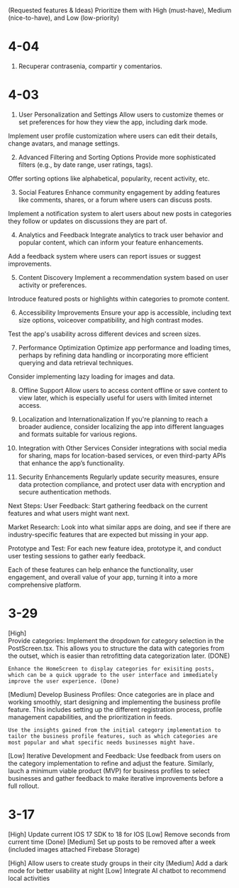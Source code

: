 (Requested features & Ideas)
Prioritize them with High (must-have), Medium (nice-to-have), and Low (low-priority)

# 4-04
1. Recuperar contrasenia, compartir y comentarios.

# 4-03
1. User Personalization and Settings
Allow users to customize themes or set preferences for how they view the app, including dark mode.

Implement user profile customization where users can edit their details, change avatars, and manage settings.

2. Advanced Filtering and Sorting Options
Provide more sophisticated filters (e.g., by date range, user ratings, tags).

Offer sorting options like alphabetical, popularity, recent activity, etc.

3. Social Features
Enhance community engagement by adding features like comments, shares, or a forum where users can discuss posts.

Implement a notification system to alert users about new posts in categories they follow or updates on discussions they are part of.

4. Analytics and Feedback
Integrate analytics to track user behavior and popular content, which can inform your feature enhancements.

Add a feedback system where users can report issues or suggest improvements.

5. Content Discovery
Implement a recommendation system based on user activity or preferences.

Introduce featured posts or highlights within categories to promote content.

6. Accessibility Improvements
Ensure your app is accessible, including text size options, voiceover compatibility, and high contrast modes.

Test the app's usability across different devices and screen sizes.

7. Performance Optimization
Optimize app performance and loading times, perhaps by refining data handling or incorporating more efficient querying and data retrieval techniques.

Consider implementing lazy loading for images and data.

8. Offline Support
Allow users to access content offline or save content to view later, which is especially useful for users with limited internet access.

9. Localization and Internationalization
If you're planning to reach a broader audience, consider localizing the app into different languages and formats suitable for various regions.

10. Integration with Other Services
Consider integrations with social media for sharing, maps for location-based services, or even third-party APIs that enhance the app’s functionality.

11. Security Enhancements
Regularly update security measures, ensure data protection compliance, and protect user data with encryption and secure authentication methods.

Next Steps:
User Feedback: Start gathering feedback on the current features and what users might want next.

Market Research: Look into what similar apps are doing, and see if there are industry-specific features that are expected but missing in your app.

Prototype and Test: For each new feature idea, prototype it, and conduct user testing sessions to gather early feedback.

Each of these features can help enhance the functionality, user engagement, and overall value of your app, turning it into a more comprehensive platform.

# 3-29
[High]  
Provide categories:
    Implement the dropdown for category selection in the PostScreen.tsx. 
    This allows you to structure the data with categories from the outset, which is easier than retrofitting data categorization later. (DONE)

    Enhance the HomeScreen to display categories for exisiting posts, which can be a quick upgrade to the user interface and immediately improve the user experience. (Done)
[Medium]
Develop Business Profiles:
    Once categories are in place and working smoothly, start designing and implementing the business profile feature. This includes setting up the different registration process, profile management capabilities, and the prioritization in feeds.

    Use the insights gained from the initial category implementation to tailor the business profile features, such as which categories are most popular and what specific needs businesses might have.

[Low]
Iterative Development and Feedback:
    Use feedback from users on the category implementation to refine and adjust the feature.
    Similarly, lauch a minimum viable product (MVP) for business profiles to select businesses and gather feedback to make iterative improvements before a full rollout.

# 3-17
[High] Update current IOS 17 SDK to 18 for IOS
[Low] Remove seconds from current time (Done)
[Medium] Set up posts to be removed after a week (included images attached Firebase Storage)

[High] Allow users to create study groups in their city
[Medium] Add a dark mode for better usability at night
[Low] Integrate AI chatbot to recommend local activities